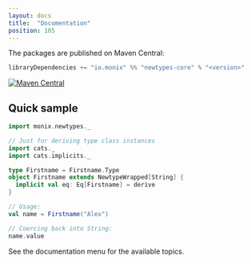 ```yaml
---
layout: docs
title:  "Documentation"
position: 105
---
```


The packages are published on Maven Central:

```scala
libraryDependencies += "io.monix" %% "newtypes-core" % "<version>"
```

[![Maven Central](https://maven-badges.herokuapp.com/maven-central/io.monix/newtypes-core_2.13/badge.svg)](https://maven-badges.herokuapp.com/maven-central/io.monix/newtypes-core_2.13)

## Quick sample

```scala mdoc:silent
import monix.newtypes._

// Just for deriving type class instances
import cats._
import cats.implicits._

type Firstname = Firstname.Type
object Firstname extends NewtypeWrapped[String] {
  implicit val eq: Eq[Firstname] = derive
}

// Usage:
val name = Firstname("Alex")

// Coercing back into String:
name.value
```

See the documentation menu for the available topics.
